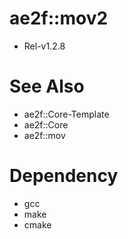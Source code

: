 # ae2f::mov2
- Rel-v1.2.8

# See Also
- ae2f::Core-Template
- ae2f::Core
- ae2f::mov

# Dependency
- gcc
- make
- cmake

